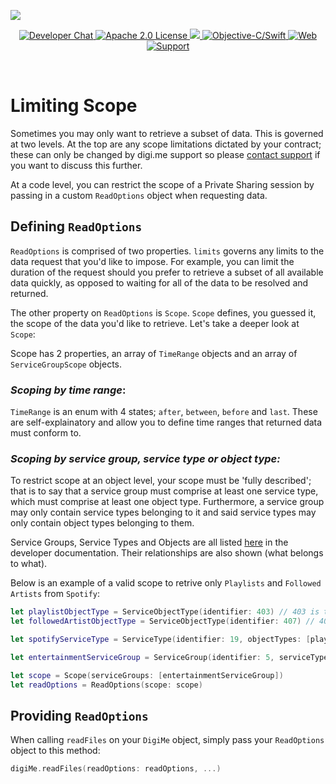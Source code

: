![](https://securedownloads.digi.me/partners/digime/SDKReadmeBanner.png)

<p align="center">
    <a href="https://developers.digi.me/slack/join">
        <img src="https://img.shields.io/badge/chat-slack-blueviolet.svg" alt="Developer Chat">
    </a>
    <a href="https://github.com/digime/digime-sdk-ios/blob/master/LICENSE">
        <img src="https://img.shields.io/badge/license-apache 2.0-blue.svg" alt="Apache 2.0 License">
    </a>
    <a href="#">
    	<img src="https://img.shields.io/badge/build-passing-brightgreen.svg">
    </a>
    <a href="https://swift.org">
        <img src="https://img.shields.io/badge/language-objectivec/swift-orange.svg" alt="Objective-C/Swift">
    </a>
    <a href="https://developers.digi.me">
        <img src="https://img.shields.io/badge/web-digi.me-red.svg" alt="Web">
    </a>
    <a href="https://digime.freshdesk.com/support/solutions/9000115894">
        <img src="https://img.shields.io/badge/support-freshdesk-721744.svg" alt="Support">
    </a>
</p>

<br>

# Limiting Scope

Sometimes you may only want to retrieve a subset of data. This is governed at two levels. At the top are any scope limitations dictated by your contract; these can only be changed by digi.me support so please [contact support](https://developers.digi.me/contact-us) if you want to discuss this further.

At a code level, you can restrict the scope of a Private Sharing session by passing in a custom `ReadOptions` object when requesting data.

## Defining `ReadOptions`

`ReadOptions` is comprised of two properties. `limits` governs any limits to the data request that you'd like to impose. For example, you can limit the duration of the request should you prefer to retrieve a subset of all available data quickly, as opposed to waiting for all of the data to be resolved and returned.

The other property on `ReadOptions` is `Scope`. `Scope` defines, you guessed it, the scope of the data you'd like to retrieve. Let's take a deeper look at `Scope`:

Scope has 2 properties, an array of `TimeRange` objects and an array of `ServiceGroupScope` objects.

### _Scoping by time range_:

`TimeRange` is an enum with 4 states; `after`, `between`, `before` and `last`.
These are self-explainatory and allow you to define time ranges that returned data must conform to.

### _Scoping by service group, service type or object type:_

To restrict scope at an object level, your scope must be 'fully described'; that is to say that a service group must comprise at least one service type, which must comprise at least one object type. Furthermore, a service group may only contain service types belonging to it and said service types may only contain object types belonging to them.

Service Groups, Service Types and Objects are all listed [here](https://developers.digi.me/reference-objects) in the developer documentation. Their relationships are also shown (what belongs to what).

Below is an example of a valid scope to retrive only `Playlists` and `Followed Artists` from `Spotify`:

```swift
let playlistObjectType = ServiceObjectType(identifier: 403) // 403 is the ID for a Playlist object.
let followedArtistObjectType = ServiceObjectType(identifier: 407) // 407 is the ID for a Followed Artist object.

let spotifyServiceType = ServiceType(identifier: 19, objectTypes: [playlistObjectType, followedArtistObjectType]) // 19 is the ID for Spotify.

let entertainmentServiceGroup = ServiceGroup(identifier: 5, serviceTypes: [spotifyServiceType]) // 5 is the ID for Entertainment.

let scope = Scope(serviceGroups: [entertainmentServiceGroup])
let readOptions = ReadOptions(scope: scope)
```


## Providing `ReadOptions`

When calling `readFiles` on your `DigiMe` object, simply pass your `ReadOptions` object to this method:

```swift
digiMe.readFiles(readOptions: readOptions, ...)
```
